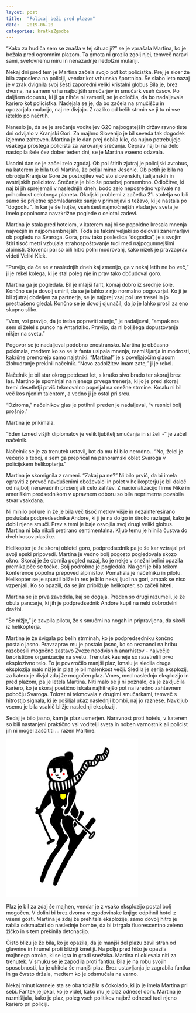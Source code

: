 ```yaml
---
layout: post
title:  "Policaj beži pred plazom"
date:   2019-06-20
categories: kratkeZgodbe
---
```

“Kako za hudiča sem se znašla v tej situaciji?” se je vprašala Martina, ko je bežala pred ogromnim plazom. Ta gmota ni grozila zgolj njej, temveč naravi sami, svetovnemu miru in nenazadnje nedolžni mulariji.

Nekaj dni pred tem je Martina začela svojo pot kot policistka. Prej je sicer že bila zaposlena na policiji, vendar kot vrhunska športnica. Še slabo leto nazaj je v zrak dvignila svoj šesti zaporedni veliki kristalni globus Bila je, brez dvoma, na samem vrhu najboljših smučarjev in smučark vseh časov. Po daljšem dopustu, ki ji ga nihče ni zameril, se je odločila, da bo nadaljevala kariero kot policistka. Nadejala se je, da bo začela na smučišču in opozarjala mularijo, naj ne divjajo. Z razliko od belih strmin se ji tu ni vse izteklo po načrtih.

Naneslo je, da se je srečanje voditeljev G20 najbogatejših držav ravno tiste dni odvijalo v Kranjski Gori. Za majhno Slovenijo je bil seveda tak dogodek izjemno zahteven. Martina je le dan prej dobila klic, da nujno potrebujejo vsakega prostega policista za varovanje srečanja. Čeprav naj bi na delo nastopila šele čez dober teden dni,  se je Martina vseeno odzvala. 

Usodni dan se je začel zelo zgodaj. Ob pol štirih zjutraj je policijski avtobus, na katerem je bila tudi Martina, že peljal mimo Jesenic. Ob petih je bila na obrobju Kranjske Gore že postrojitev več sto slovenskih, italijanskih in avstrijskih policistov. Srečanje je bilo še posebej pomembno. Odločitve, ki naj bi jih sprejemali v naslednjih dneh, bodo zelo neposredno vplivale na prihodnost celotnega planeta. Okoljski problemi z začetka 21. stoletja so bili samo še prijetne spomladanske sanje v primerjavi s težavo, ki je nastala po “dogodku”. In kar je še hujše, vseh šest najmočnejših vladarjev sveta je imelo popolnoma navzkrižne poglede o celotni zadevi.

Martina je stala pred hotelom, v katerem naj bi se popoldne kresala mnenja največjih in najpomembnejših. Toda še takšni veljaki so delovali zanemarljivi ob pogledu na Svaroga. Gora, prav tako posledica “dogodka”, je s svojim štiri tisoč metri vzbujala strahospoštovanje tudi med najpogumnejšimi alpinisti. Slovenci pai so bili hitro polni modrovanj, kako nizek je pravzaprav videti Veliki Klek.

“Pravijo, da če se v naslednjih dneh kaj zmenijo, ga v nekaj letih ne bo več,” ji je rekel kolega, ki je stal poleg nje in prav tako občudoval goro.

Martina ga je pogledala. Bil je mlajši fant, komaj dobro iz srednje šole. Končno se je dovolj umiril, da se je lahko z njo normalno pogovarjal. Ko ji je bil zjutraj dodeljen za partnerja, se je najprej vsaj pol ure tresel in jo prestrašeno gledal. Končno se je dovolj ojunačil, da jo je lahko prosil za eno skupno sliko.

“Vem, vsi pravijo, da je treba popraviti stanje,” je nadaljeval, “ampak res sem si želel s punco na Antarktiko. Pravijo, da ni boljšega dopustovanja nikjer na svetu.”

Pogovor se je nadaljeval podobno enostransko. Martina je občasno pokimala, medtem ko so se iz fanta usipala mnenja, razmišljanja in modrosti, kakršne premorejo samo najstniki.
“Martina!” je s poveljajočim glasom žlobudranje prekinil načelnik. “Novo zadolžitev imam zate,” ji je rekel. 

Načelnik je bil star okrog petdeset let, s kratko sivo brado ter skoraj brez las. Martino je spominjal na njenega prvega trenerja, ki jo je pred skoraj tremi desetletji prvič tekmovalno popeljal na snežne strmine. Kmalu ni bil več kos njenim talentom, a vedno ji je ostal pri srcu.

“Oziroma,” načelnikov glas je potihnil preden je nadaljeval, “v resnici bolj prošnjo.”

Martina je prikimala.

“Eden izmed višjih diplomatov je velik ljubitelj smučanja in si želi -” je začel načelnik.

Načelnik se je za trenutek ustavil, kot da mu bi bilo nerodno.. “No, želel je večerjo s teboj, a sem ga prepričal na panoramski oblet Svaroga v policijskem helikopterju.”

Martina je skomignila z rameni. “Zakaj pa ne?” Ni bilo prvič, da bi imela opraviti z preveč navdušenimi oboževalci in polet v helikopterju je bil daleč od najbolj nenavadnih prošenj ali celo zahtev. Z nacionalizacijo firme Nike in ameriškim predsednikom v upravnem odboru so bila neprimerna povabila stvar vsakdana.

Ni minilo pol ure in že je bila več tisoč metrov višje in nezainteresirano poslušala podpredsednika Andore, ki ji je na dolgo in široko razlagal, kako je dobil njene smuči. Prav s temi je baje osvojila svoj drugi veliki globus. Martina ni bila nikoli pretirano sentimentalna. Kljub temu je hlinila čustva do dveh kosov plastike.

Helikopter je že skoraj obletel goro, podpredsednik pa je še kar vztrajal pri svoji epski pripovedi. Martina je vedno bolj pogosto pogledovala skozo okno. Skoraj je že obrnila pogled nazaj, ko je nekje v snežni belini opazila premikajoče se točke. Bolj podrobno je pogledala. Na gori je bila tekom konference popolna prepoved alpinistov. Pomahala je načelniku in pilotu. Helikopter se je spustil bliže in res je bilo nekaj ljudi na gori, ampak se niso vzpenjali. Ko so opazili, da se jim približuje helikopter, so začeli hiteti. 

Martina se je prva zavedela, kaj se dogaja. Preden so drugi razumeli, je že obula pancarje, ki jih je podpredsednik Andore kupil na neki dobrodelni dražbi.

“Še nižje,” je zavpila pilotu, že s smučmi na nogah in pripravljena, da skoči iz helikopterja.

Martina je že švigala po belih strminah, ko je podpredsedniku končno postalo jasno. Pravzaprav mu je postalo jasno, ko so neznanci na hribu razobesili mogočno zastavo Zveze neodvisnih anarhistov - največje teroristične organizacije na svetu. Trenutek kasneje so razstrelili prvo eksplozivno telo. To je povzročilo manjši plaz, kmalu je sledila druga eksplozija malo nižje in plaz je bil malenkost večji. Sledila je serija eksplozij, za katero je divjal zdaj že mogočen plaz. Vmes, med naslednjo eksplozijo in pred plazom, pa je letela Martina. Niti malo se ji ni poznalo, da je zaključila kariero, ko je skoraj poetično iskala najhitrejšo pot na izredno zahtevnem pobočju Svaroga. Tokrat ni tekmovala z drugimi smučarkami, temveč s hitrostjo signala, ki je pošiljal ukaz naslednji bombi, naj jo raznese. Navkljub vsemu je bila vsakič bližje naslednji eksploziji.

Sedaj je bilo jasno, kam je plaz usmerjen. Naravnost proti hotelu, v katerem so bili nastanjeni praktično vsi voditelji sveta in noben varnostnik ali policist jih ni mogel zaščititi … razen Martine. 

![policaj-bezi-pred-plazom.jpg](/assets/ilustracije/kratkeZgodbe/2019-06-20-policaj-bezi-pred-plazom.jpg)

Plaz je bil za zdaj še majhen, vendar je z vsako eksplozijo postal bolj mogočen. V dolini bi brez dvoma v zgodovinske knjige odpihnil hotel z vsemi gosti. Martina je zdaj že prehitela eksplozije, samo dovolj hitro je rabila odsmučati do naslednje bombe, da bi iztrgala fluorescentno zeleno žičko in s tem prekinila detonacijo. 

Čisto blizu je že bila, ko je opazila, da je manjši del plazu zavil stran od glavnine in hrumel proti bližnji kmetiji. Na polju pred hišo je opazila majhnega otroka, ki se igra in gradi snežaka. Martina ni oklevala niti za trenutek. V smuku se je zapodila proti fantku. Bila je na robu svojih sposobnosti, ko je uhitela še manjši plaz. Brez ustavljanja je zagrabila fantka in ga čvrsto držala, medtem ko je odsmučala na varno.

Nekaj minut kasneje sta se oba tolažila s čokolado, ki jo je imela Martina pri sebi. Fantek je jokal, ko je videl, kako mu je plaz odnesel dom. Martina je razmišljala, kako je plaz, poleg vseh politikov najbrž odnesel tudi njeno kariero pri policiji.